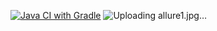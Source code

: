 [![Java CI with Gradle](https://github.com/YuluyaS/Patterns4/actions/workflows/gradle.yml/badge.svg)](https://github.com/YuluyaS/Patterns4/actions/workflows/gradle.yml)
![Uploading allure1.jpg…]()
